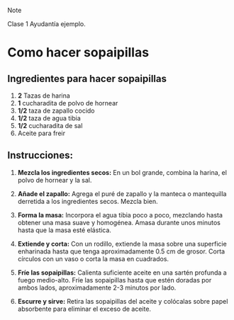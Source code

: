 > [!NOTE]
> Clase 1 Ayudantía ejemplo.
# **Como hacer sopaipillas**

## **Ingredientes para hacer sopaipillas**

1. **2** Tazas de harina
2. **1** cucharadita de polvo de hornear
3. **1/2** taza de zapallo cocido
4. **1/2** taza de agua tibia
5. **1/2** cucharadita de sal
6. Aceite para freir 

## **Instrucciones:**

1. **Mezcla los ingredientes secos:** En un bol grande, combina la harina, el polvo de hornear y la sal.

2. **Añade el zapallo:** Agrega el puré de zapallo y la manteca o mantequilla derretida a los ingredientes secos. Mezcla bien.

3. **Forma la masa:** Incorpora el agua tibia poco a poco, mezclando hasta obtener una masa suave y homogénea. Amasa durante unos minutos hasta que la masa esté elástica.

4. **Extiende y corta:** Con un rodillo, extiende la masa sobre una superficie enharinada hasta que tenga aproximadamente 0.5 cm de grosor. Corta círculos con un vaso o corta la masa en cuadrados.

5. **Fríe las sopaipillas:** Calienta suficiente aceite en una sartén profunda a fuego medio-alto. Fríe las sopaipillas hasta que estén doradas por ambos lados, aproximadamente 2-3 minutos por lado.

6. **Escurre y sirve:** Retira las sopaipillas del aceite y colócalas sobre papel absorbente para eliminar el exceso de aceite.
